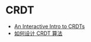 # CRDT
+ [An Interactive Intro to CRDTs](https://jakelazaroff.com/words/an-interactive-intro-to-crdts/)
+ [如何设计 CRDT 算法](https://www.zxch3n.com/crdt-intro/design-crdt/)

